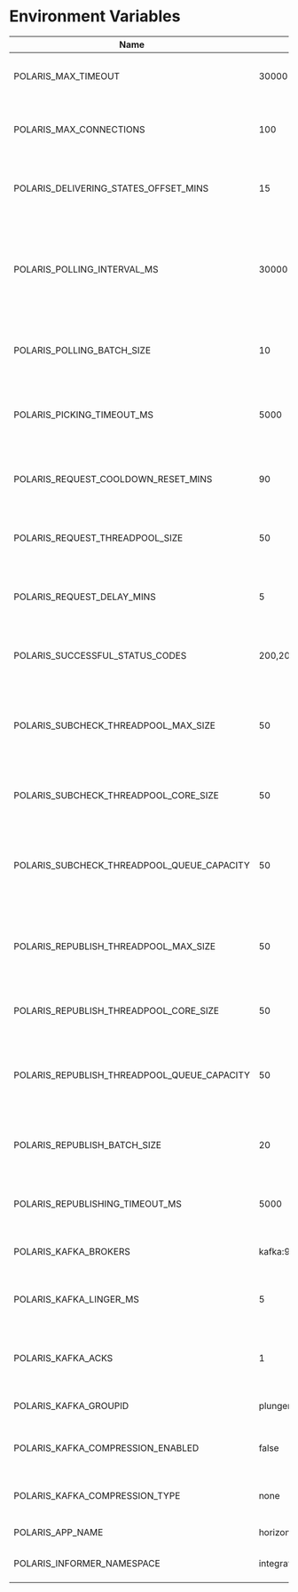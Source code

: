 <!--
Copyright 2024 Deutsche Telekom IT GmbH

SPDX-License-Identifier: Apache-2.0
-->

# Environment Variables

| Name                                        | Default                   | Description                                                                                                                |
|---------------------------------------------|---------------------------|----------------------------------------------------------------------------------------------------------------------------|
| POLARIS_MAX_TIMEOUT                         | 30000                     | Maximum time to wait for a response from the customer's endpoint.                                                          |
| POLARIS_MAX_CONNECTIONS                     | 100                       | Maximum number of simultaneous connections to customers' endpoints.                                                        |
| POLARIS_DELIVERING_STATES_OFFSET_MINS       | 15                        | Only load MessageStates with a time < (now - deliveringStates-offset-mins).                                                |
| POLARIS_POLLING_INTERVAL_MS                 | 30000                     | Interval in milliseconds for Polaris to periodically poll circuit breaker messages and events in DELIVERING/FAILED status. |
| POLARIS_POLLING_BATCH_SIZE                  | 10                        | Number of events to be polled in each batch during the periodic polling process.                                           |
| POLARIS_PICKING_TIMEOUT_MS                  | 5000                      | Timeout in milliseconds for Polaris to wait for an event to be picked for redelivery.                                      |
| POLARIS_REQUEST_COOLDOWN_RESET_MINS         | 90                        | Needs to be more than 60 because 60 mins can be the maximum cooldown on loop.                                              |
| POLARIS_REQUEST_THREADPOOL_SIZE             | 50                        | Maximum number of threads in the thread pool for health check requests.                                                    |
| POLARIS_REQUEST_DELAY_MINS                  | 5                         | Delay in minutes before starting the health check request after a failed attempt.                                          |
| POLARIS_SUCCESSFUL_STATUS_CODES             | 200,201,202,204           | Comma-separated list of HTTP status codes considered as successful for health checks.                                      |
| POLARIS_SUBCHECK_THREADPOOL_MAX_SIZE        | 50                        | Maximum number of threads in the thread pool for subscription checks. (will be set to Integer.Max if set to "")                                                     |
| POLARIS_SUBCHECK_THREADPOOL_CORE_SIZE       | 50                        | Core number of threads in the thread pool for subscription checks.                                                         |
| POLARIS_SUBCHECK_THREADPOOL_QUEUE_CAPACITY  | 50                        | Capacity of the queue used by the thread pool for subscription checks. (will be set to Integer.Max if set to "")           |
| POLARIS_REPUBLISH_THREADPOOL_MAX_SIZE       | 50                        | Maximum number of threads in the thread pool for republishing events. (will be set to Integer.Max if set to "")                                                     |
| POLARIS_REPUBLISH_THREADPOOL_CORE_SIZE      | 50                        | Core number of threads in the thread pool for republishing events.                                                         |
| POLARIS_REPUBLISH_THREADPOOL_QUEUE_CAPACITY | 50                        | Capacity of the queue used by the thread pool for republishing events. (will be set to Integer.Max if set to "")           |
| POLARIS_REPUBLISH_BATCH_SIZE                | 20                        | Number of events to be republished in each batch during the republishing process.                                          |
| POLARIS_REPUBLISHING_TIMEOUT_MS             | 5000                      | Timeout in milliseconds for Polaris to wait for an event to be republished.                                                |
| POLARIS_KAFKA_BROKERS                       | kafka:9092,localhost:9092 | Kafka brokers used by Polaris for communication.                                                                           |
| POLARIS_KAFKA_LINGER_MS                     | 5                         | How long Kafka waits for other records before transmitting the batch.                                                      |
| POLARIS_KAFKA_ACKS                          | 1                         | Number of acknowledgments the producer requires the leader to receive.                                                     |
| POLARIS_KAFKA_GROUPID                       | plunger                   | Kafka consumer group ID used by Polaris.                                                                                   |
| POLARIS_KAFKA_COMPRESSION_ENABLED           | false                     | Whether events sent to Kafka should be compressed.                                                                         |
| POLARIS_KAFKA_COMPRESSION_TYPE              | none                      | The compression type used to compress events sent to Kafka.                                                                |
| POLARIS_APP_NAME                            | horizon-polaris           | Name of the Polaris application.                                                                                           |
| POLARIS_INFORMER_NAMESPACE                  | integration               | Namespace used by Polaris to inform about changes.                                                                         |
